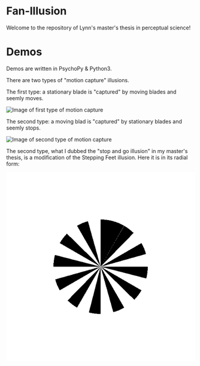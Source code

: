 # Fan-Illusion
Welcome to the repository of Lynn's master's thesis in perceptual science! 

# Demos
Demos are written in PsychoPy & Python3. 

There are two types of "motion capture" illusions. 

The first type: a stationary blade is "captured" by moving blades and seemly moves. 

![Image of first type of motion capture](6x12.gif)

The second type: a moving blad is "captured" by stationary blades and seemly stops. 

![Image of second type of motion capture](6x6.gif)

The second type, what I dubbed the "stop and go illusion" in my master's thesis, is a modification of the Stepping Feet illusion. Here it is in its radial form: 

![Image of radial stepping feet illusion](12x1.gif)
